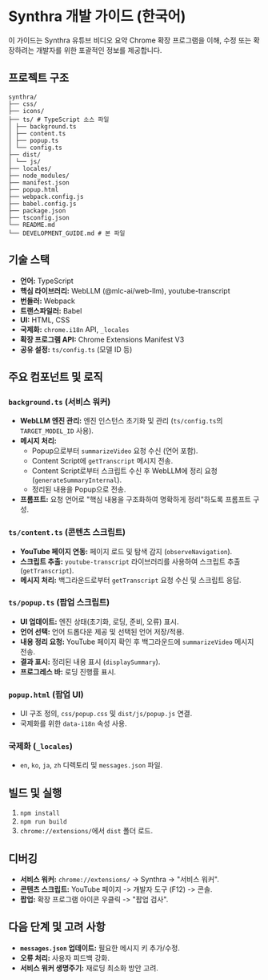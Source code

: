 # Synthra 개발 가이드 (한국어)

이 가이드는 Synthra 유튜브 비디오 요약 Chrome 확장 프로그램을 이해, 수정 또는 확장하려는 개발자를 위한 포괄적인 정보를 제공합니다.

## 프로젝트 구조

```
synthra/
├── css/ 
├── icons/ 
├── ts/ # TypeScript 소스 파일
│ ├── background.ts 
│ ├── content.ts 
│ ├── popup.ts 
│ └── config.ts 
├── dist/ 
│ └── js/ 
├── locales/ 
├── node_modules/ 
├── manifest.json 
├── popup.html 
├── webpack.config.js 
├── babel.config.js 
├── package.json 
├── tsconfig.json
└── README.md 
└── DEVELOPMENT_GUIDE.md # 본 파일
```

## 기술 스택

*   **언어:** TypeScript
*   **핵심 라이브러리:** WebLLM (@mlc-ai/web-llm), youtube-transcript
*   **번들러:** Webpack
*   **트랜스파일러:** Babel
*   **UI:** HTML, CSS
*   **국제화:** `chrome.i18n` API, `_locales`
*   **확장 프로그램 API:** Chrome Extensions Manifest V3
*   **공유 설정:** `ts/config.ts` (모델 ID 등)

## 주요 컴포넌트 및 로직

### `background.ts` (서비스 워커)

*   **WebLLM 엔진 관리:** 엔진 인스턴스 초기화 및 관리 (`ts/config.ts`의 `TARGET_MODEL_ID` 사용).
*   **메시지 처리:**
    *   Popup으로부터 `summarizeVideo` 요청 수신 (언어 포함).
    *   Content Script에 `getTranscript` 메시지 전송.
    *   Content Script로부터 스크립트 수신 후 WebLLM에 정리 요청 (`generateSummaryInternal`).
    *   정리된 내용을 Popup으로 전송.
*   **프롬프트:** 요청 언어로 "핵심 내용을 구조화하여 명확하게 정리"하도록 프롬프트 구성.

### `ts/content.ts` (콘텐츠 스크립트)

*   **YouTube 페이지 연동:** 페이지 로드 및 탐색 감지 (`observeNavigation`).
*   **스크립트 추출:** `youtube-transcript` 라이브러리를 사용하여 스크립트 추출 (`getTranscript`).
*   **메시지 처리:** 백그라운드로부터 `getTranscript` 요청 수신 및 스크립트 응답.

### `ts/popup.ts` (팝업 스크립트)

*   **UI 업데이트:** 엔진 상태(초기화, 로딩, 준비, 오류) 표시.
*   **언어 선택:** 언어 드롭다운 제공 및 선택된 언어 저장/적용.
*   **내용 정리 요청:** YouTube 페이지 확인 후 백그라운드에 `summarizeVideo` 메시지 전송.
*   **결과 표시:** 정리된 내용 표시 (`displaySummary`).
*   **프로그레스 바:** 로딩 진행률 표시.

### `popup.html` (팝업 UI)

*   UI 구조 정의, `css/popup.css` 및 `dist/js/popup.js` 연결.
*   국제화를 위한 `data-i18n` 속성 사용.

### 국제화 (`_locales`)

*   `en`, `ko`, `ja`, `zh` 디렉토리 및 `messages.json` 파일.

## 빌드 및 실행

1.  `npm install`
2.  `npm run build`
3.  `chrome://extensions/`에서 `dist` 폴더 로드.

## 디버깅

*   **서비스 워커:** `chrome://extensions/` -> Synthra -> "서비스 워커".
*   **콘텐츠 스크립트:** YouTube 페이지 -> 개발자 도구 (F12) -> 콘솔.
*   **팝업:** 확장 프로그램 아이콘 우클릭 -> "팝업 검사".

## 다음 단계 및 고려 사항

*   **`messages.json` 업데이트:** 필요한 메시지 키 추가/수정.
*   **오류 처리:** 사용자 피드백 강화.
*   **서비스 워커 생명주기:** 재로딩 최소화 방안 고려. 